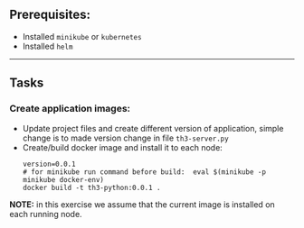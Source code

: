 ## Prerequisites:
- Installed `minikube` or `kubernetes`
- Installed `helm`
---
## Tasks
### Create application images:
- Update project files and create different version of application, simple change is to made version change in file `th3-server.py`
- Create/build docker image and install it to each node:
    ```shell
    version=0.0.1
    # for minikube run command before build:  eval $(minikube -p minikube docker-env)
    docker build -t th3-python:0.0.1 .
    ```
**NOTE:** in this exercise we assume that the current image is installed on each running node.
### 
